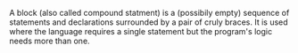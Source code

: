 A block (also called compound statment) is a (possibily empty) sequence of statements and declarations surrounded by a pair of cruly braces. It is used where the language requires a single statement but the program's logic needs more than one.
